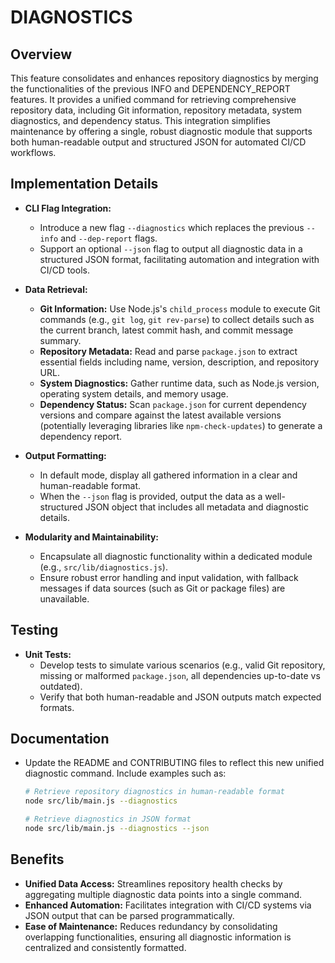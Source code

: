 # DIAGNOSTICS

## Overview
This feature consolidates and enhances repository diagnostics by merging the functionalities of the previous INFO and DEPENDENCY_REPORT features. It provides a unified command for retrieving comprehensive repository data, including Git information, repository metadata, system diagnostics, and dependency status. This integration simplifies maintenance by offering a single, robust diagnostic module that supports both human-readable output and structured JSON for automated CI/CD workflows.

## Implementation Details
- **CLI Flag Integration:**
  - Introduce a new flag `--diagnostics` which replaces the previous `--info` and `--dep-report` flags.
  - Support an optional `--json` flag to output all diagnostic data in a structured JSON format, facilitating automation and integration with CI/CD tools.

- **Data Retrieval:**
  - **Git Information:** Use Node.js's `child_process` module to execute Git commands (e.g., `git log`, `git rev-parse`) to collect details such as the current branch, latest commit hash, and commit message summary.
  - **Repository Metadata:** Read and parse `package.json` to extract essential fields including name, version, description, and repository URL.
  - **System Diagnostics:** Gather runtime data, such as Node.js version, operating system details, and memory usage.
  - **Dependency Status:** Scan `package.json` for current dependency versions and compare against the latest available versions (potentially leveraging libraries like `npm-check-updates`) to generate a dependency report.

- **Output Formatting:**
  - In default mode, display all gathered information in a clear and human-readable format.
  - When the `--json` flag is provided, output the data as a well-structured JSON object that includes all metadata and diagnostic details.

- **Modularity and Maintainability:**
  - Encapsulate all diagnostic functionality within a dedicated module (e.g., `src/lib/diagnostics.js`).
  - Ensure robust error handling and input validation, with fallback messages if data sources (such as Git or package files) are unavailable.

## Testing
- **Unit Tests:**
  - Develop tests to simulate various scenarios (e.g., valid Git repository, missing or malformed `package.json`, all dependencies up-to-date vs outdated).
  - Verify that both human-readable and JSON outputs match expected formats.

## Documentation
- Update the README and CONTRIBUTING files to reflect this new unified diagnostic command. Include examples such as:
  ```bash
  # Retrieve repository diagnostics in human-readable format
  node src/lib/main.js --diagnostics

  # Retrieve diagnostics in JSON format
  node src/lib/main.js --diagnostics --json
  ```

## Benefits
- **Unified Data Access:** Streamlines repository health checks by aggregating multiple diagnostic data points into a single command.
- **Enhanced Automation:** Facilitates integration with CI/CD systems via JSON output that can be parsed programmatically.
- **Ease of Maintenance:** Reduces redundancy by consolidating overlapping functionalities, ensuring all diagnostic information is centralized and consistently formatted.
